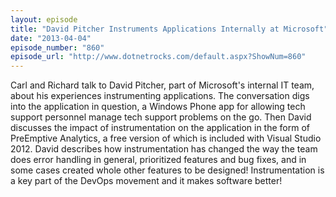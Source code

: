```yaml
---
layout: episode
title: "David Pitcher Instruments Applications Internally at Microsoft"
date: "2013-04-04"
episode_number: "860"
episode_url: "http://www.dotnetrocks.com/default.aspx?ShowNum=860"
---
```


Carl and Richard talk to David Pitcher, part of Microsoft's internal IT team, about his experiences instrumenting applications. The conversation digs into the application in question, a Windows Phone app for allowing tech support personnel manage tech support problems on the go. Then David discusses the impact of instrumentation on the application in the form of PreEmptive Analytics, a free version of which is included with Visual Studio 2012. David describes how instrumentation has changed the way the team does error handling in general, prioritized features and bug fixes, and in some cases created whole other features to be designed! Instrumentation is a key part of the DevOps movement and it makes software better!
